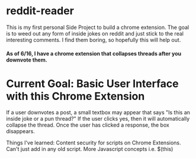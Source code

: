 # reddit-reader
This is my first personal Side Project to build a chrome extension. The goal is to weed out any form of inside jokes on reddit and just stick to the real interesting comments. I find them boring, so hopefully this will help out.

<h4>As of 6/16, I have a chrome extension that collapses threads after you downvote them.

<h1> Current Goal: Basic User Interface with this Chrome Extension </h1>
If a user downvotes a post, a small textbox may appear that says "Is this an inside joke or a pun thread?"
If the user clicks yes, then it will automatically collapse the thread. Once the user has clicked a response, the box disappears.

Things I've learned:
Content security for scripts on Chrome Extensions. Can't just add in any old script.
More Javascript concepts i.e. $(this)


